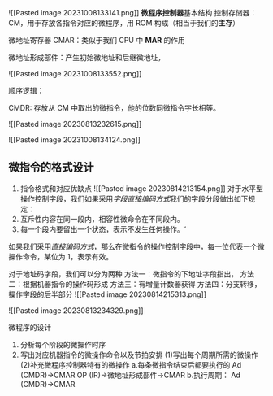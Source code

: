 ![[Pasted image 20231008133141.png]]
**微程序控制器**基本结构
控制存储器：CM，用于存放各指令对应的微程序，用 ROM 构成（相当于我们的**主存**）

微地址寄存器 CMAR：类似于我们 CPU 中 **MAR** 的作用

微地址形成部件：产生初始微地址和后继微地址，


![[Pasted image 20231008133552.png]]

顺序逻辑：

CMDR: 存放从 CM 中取出的微指令，他的位数同微指令字长相等。

![[Pasted image 20230813232615.png]]

![[Pasted image 20231008134124.png]]

## 微指令的格式设计
1. 指令格式和对应优缺点
![[Pasted image 20230814213154.png]]
对于水平型操作控制字段，我们如果采用*字段直接编码方式*我们的字段分段做出如下规定：
1. 互斥性内容在同一段内，相容性微命令在不同段内。
2. 每一个段内要留出一个状态，表示不发生任何操作。‘

如果我们采用*直接编码方式*，那么在微指令的操作控制字段中，每一位代表一个微操作命令，某位为 1，表示有效。

对于地址码字段，我们可以分为两种
方法一：微指令的下地址字段指出，
方法二：根据机器指令的操作码形成
方法三：有增量计数器获得
方法四：分支转移，操作字段的后半部分
![[Pasted image 20230814215313.png]]

![[Pasted image 20230813234329.png]]



微程序的设计
1. 分析每个阶段的微操作时序
2. 写出对应机器指令的微操作命令以及节拍安排
(1)写出每个周期所需的微操作
(2)补充微程序控制器特有的微操作
	a.每条微指令结束后都要执行的
	Ad (CMDR)->CMAR
	OP (IR)->微地址形成部件->CMAR
	b.执行周期：
	Ad (CMDR)->CMAR

